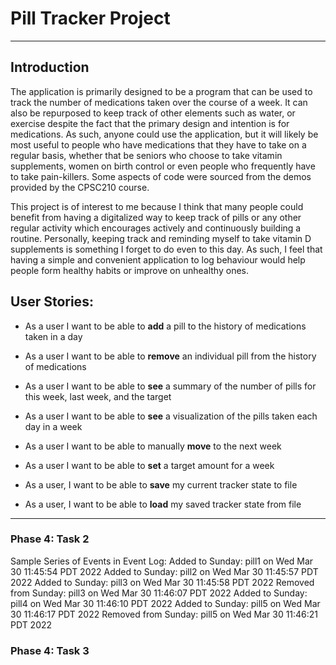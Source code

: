 # Pill Tracker Project

---

## Introduction

The application is primarily designed to be a program that can be used to 
track the number of medications taken over the course of a week. 
It can also be repurposed to keep track of other elements such as
water, or exercise despite the fact that the primary design and intention is for
medications. As such, anyone could use the application, but it will likely be most useful
to people who have medications that they have to take on a regular basis, whether that
be seniors who choose to take vitamin supplements, women on birth control or even 
people who frequently have to take pain-killers. Some aspects of code were sourced from the 
demos provided by the CPSC210 course.


This project is of interest to me because I think that many people could
benefit from having a digitalized way to keep track of pills or any other regular activity which 
encourages actively and continuously building a routine. Personally, keeping 
track and reminding myself to take vitamin D supplements is something I forget to do
even to this day. As such, I feel that having a simple and convenient application
to log behaviour would help people form healthy habits or improve on unhealthy ones.

## User Stories:
- As a user I want to be able to **add** a pill to the history of medications taken in a day
- As a user I want to be able to **remove** an individual pill from the history of medications
- As a user I want to be able to **see** a summary of the number of pills for this week, last week, and the target
- As a user I want to be able to **see** a visualization of the pills taken each day in a week
- As a user I want to be able to manually **move** to the next week
- As a user I want to be able to **set** a target amount for a week

- As a user, I want to be able to **save** my current tracker state to file
- As a user, I want to be able to **load** my saved tracker state from file 

---
### Phase 4: Task 2
Sample Series of Events in Event Log:
Added to Sunday: pill1 on Wed Mar 30 11:45:54 PDT 2022
Added to Sunday: pill2 on Wed Mar 30 11:45:57 PDT 2022
Added to Sunday: pill3 on Wed Mar 30 11:45:58 PDT 2022
Removed from Sunday: pill3 on Wed Mar 30 11:46:07 PDT 2022
Added to Sunday: pill4 on Wed Mar 30 11:46:10 PDT 2022
Added to Sunday: pill5 on Wed Mar 30 11:46:17 PDT 2022
Removed from Sunday: pill5 on Wed Mar 30 11:46:21 PDT 2022

### Phase 4: Task 3

